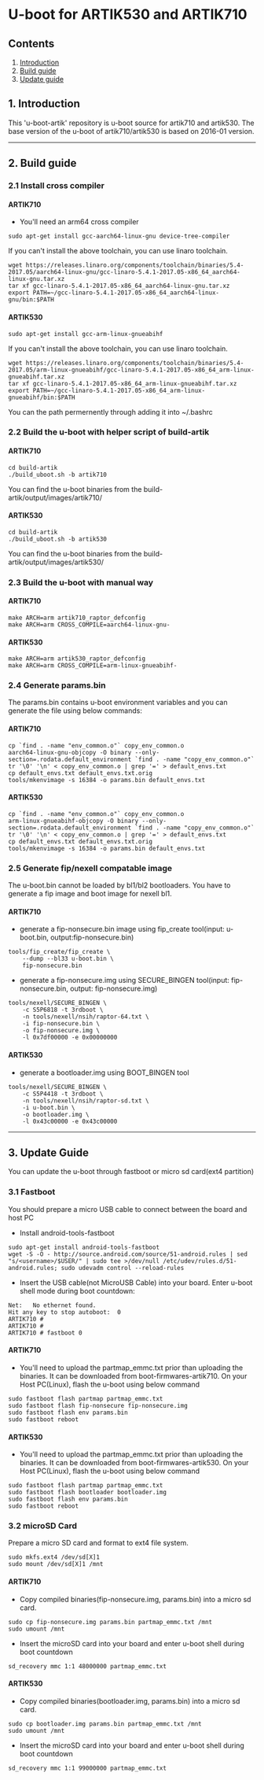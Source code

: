 # U-boot for ARTIK530 and ARTIK710
## Contents
1. [Introduction](#1-introduction)
2. [Build guide](#2-build-guide)
3. [Update guide](#3-update-guide)

## 1. Introduction
This 'u-boot-artik' repository is u-boot source for artik710 and artik530.
The base version of the u-boot of artik710/artik530 is based on 2016-01 version.

---
## 2. Build guide
### 2.1 Install cross compiler
#### ARTIK710
- You'll need an arm64 cross compiler
```
sudo apt-get install gcc-aarch64-linux-gnu device-tree-compiler
```
If you can't install the above toolchain, you can use linaro toolchain.
```
wget https://releases.linaro.org/components/toolchain/binaries/5.4-2017.05/aarch64-linux-gnu/gcc-linaro-5.4.1-2017.05-x86_64_aarch64-linux-gnu.tar.xz
tar xf gcc-linaro-5.4.1-2017.05-x86_64_aarch64-linux-gnu.tar.xz
export PATH=~/gcc-linaro-5.4.1-2017.05-x86_64_aarch64-linux-gnu/bin:$PATH
```

#### ARTIK530
```
sudo apt-get install gcc-arm-linux-gnueabihf
```
If you can't install the above toolchain, you can use linaro toolchain.
```
wget https://releases.linaro.org/components/toolchain/binaries/5.4-2017.05/arm-linux-gnueabihf/gcc-linaro-5.4.1-2017.05-x86_64_arm-linux-gnueabihf.tar.xz
tar xf gcc-linaro-5.4.1-2017.05-x86_64_arm-linux-gnueabihf.tar.xz
export PATH=~/gcc-linaro-5.4.1-2017.05-x86_64_arm-linux-gnueabihf/bin:$PATH
```
You can the path permernently through adding it into ~/.bashrc

### 2.2 Build the u-boot with helper script of build-artik
#### ARTIK710
```
cd build-artik
./build_uboot.sh -b artik710
```
You can find the u-boot binaries from the build-artik/output/images/artik710/

#### ARTIK530
```
cd build-artik
./build_uboot.sh -b artik530
```
You can find the u-boot binaries from the build-artik/output/images/artik530/

### 2.3 Build the u-boot with manual way
#### ARTIK710

```
make ARCH=arm artik710_raptor_defconfig
make ARCH=arm CROSS_COMPILE=aarch64-linux-gnu-
```

#### ARTIK530
```
make ARCH=arm artik530_raptor_defconfig
make ARCH=arm CROSS_COMPILE=arm-linux-gnueabihf-
```

### 2.4 Generate params.bin
The params.bin contains u-boot environment variables and you can generate the file using below commands:

#### ARTIK710
```
cp `find . -name "env_common.o"` copy_env_common.o
aarch64-linux-gnu-objcopy -O binary --only-section=.rodata.default_environment `find . -name "copy_env_common.o"`
tr '\0' '\n' < copy_env_common.o | grep '=' > default_envs.txt
cp default_envs.txt default_envs.txt.orig
tools/mkenvimage -s 16384 -o params.bin default_envs.txt
```

#### ARTIK530
```
cp `find . -name "env_common.o"` copy_env_common.o
arm-linux-gnueabihf-objcopy -O binary --only-section=.rodata.default_environment `find . -name "copy_env_common.o"`
tr '\0' '\n' < copy_env_common.o | grep '=' > default_envs.txt
cp default_envs.txt default_envs.txt.orig
tools/mkenvimage -s 16384 -o params.bin default_envs.txt
```

### 2.5 Generate fip/nexell compatable image
The u-boot.bin cannot be loaded by bl1/bl2 bootloaders. You have to generate
a fip image and boot image for nexell bl1.

#### ARTIK710
- generate a fip-nonsecure.bin image using fip_create tool(input: u-boot.bin, output:fip-nonsecure.bin)
```
tools/fip_create/fip_create \
	--dump --bl33 u-boot.bin \
	fip-nonsecure.bin
```
- generate a fip-nonsecure.img using SECURE_BINGEN tool(input: fip-nonsecure.bin, output: fip-nonsecure.img)
```
tools/nexell/SECURE_BINGEN \
	-c S5P6818 -t 3rdboot \
	-n tools/nexell/nsih/raptor-64.txt \
	-i fip-nonsecure.bin \
	-o fip-nonsecure.img \
	-l 0x7df00000 -e 0x00000000
```

#### ARTIK530
- generate a bootloader.img using BOOT_BINGEN tool
```
tools/nexell/SECURE_BINGEN \
	-c S5P4418 -t 3rdboot \
	-n tools/nexell/nsih/raptor-sd.txt \
	-i u-boot.bin \
	-o bootloader.img \
	-l 0x43c00000 -e 0x43c00000
```

---
## 3. Update Guide
You can update the u-boot through fastboot or micro sd card(ext4 partition)

### 3.1 Fastboot
You should prepare a micro USB cable to connect between the board and host PC

- Install android-tools-fastboot
```
sudo apt-get install android-tools-fastboot
wget -S -O - http://source.android.com/source/51-android.rules | sed "s/<username>/$USER/" | sudo tee >/dev/null /etc/udev/rules.d/51-android.rules; sudo udevadm control --reload-rules
```

- Insert the USB cable(not MicroUSB Cable) into your board. Enter u-boot shell mode during boot countdown:
```
Net:   No ethernet found.
Hit any key to stop autoboot:  0
ARTIK710 #
ARTIK710 #
ARTIK710 # fastboot 0
```

#### ARTIK710
- You'll need to upload the partmap_emmc.txt prior than uploading the binaries. It can be downloaded from boot-firmwares-artik710. On your Host PC(Linux), flash the u-boot using below command
```
sudo fastboot flash partmap partmap_emmc.txt
sudo fastboot flash fip-nonsecure fip-nonsecure.img
sudo fastboot flash env params.bin
sudo fastboot reboot
```

#### ARTIK530
- You'll need to upload the partmap_emmc.txt prior than uploading the binaries. It can be downloaded from boot-firmwares-artik530. On your Host PC(Linux), flash the u-boot using below command
```
sudo fastboot flash partmap partmap_emmc.txt
sudo fastboot flash bootloader bootloader.img
sudo fastboot flash env params.bin
sudo fastboot reboot
```

### 3.2 microSD Card
Prepare a micro SD card and format to ext4 file system.
```
sudo mkfs.ext4 /dev/sd[X]1
sudo mount /dev/sd[X]1 /mnt
```

#### ARTIK710
- Copy compiled binaries(fip-nonsecure.img, params.bin) into a micro sd card.
```
sudo cp fip-nonsecure.img params.bin partmap_emmc.txt /mnt
sudo umount /mnt
```
- Insert the microSD card into your board and enter u-boot shell during boot countdown
```
sd_recovery mmc 1:1 48000000 partmap_emmc.txt
```

#### ARTIK530
- Copy compiled binaries(bootloader.img, params.bin) into a micro sd card.
```
sudo cp bootloader.img params.bin partmap_emmc.txt /mnt
sudo umount /mnt
```
- Insert the microSD card into your board and enter u-boot shell during boot countdown
```
sd_recovery mmc 1:1 99000000 partmap_emmc.txt
```
